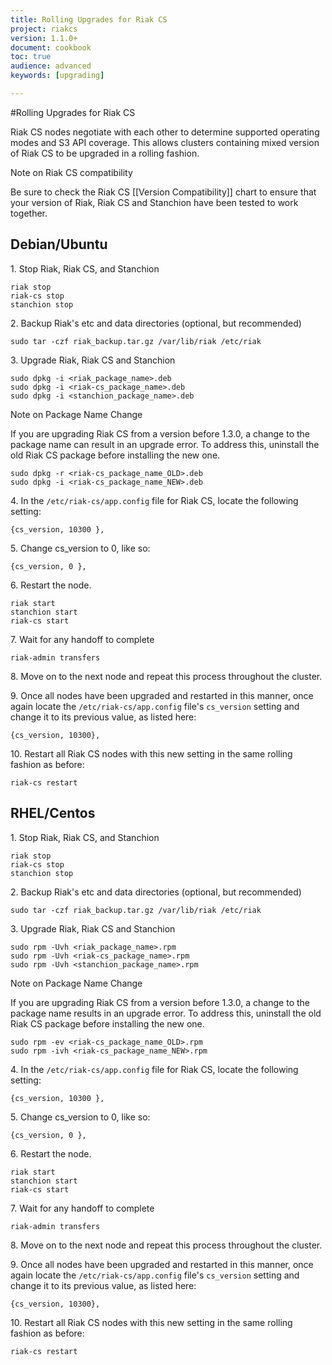 ```yaml
---
title: Rolling Upgrades for Riak CS
project: riakcs
version: 1.1.0+
document: cookbook
toc: true
audience: advanced
keywords: [upgrading]

---
```

#Rolling Upgrades for Riak CS

Riak CS nodes negotiate with each other to determine supported operating modes and S3 API coverage.  This allows clusters containing mixed version of Riak CS to be upgraded in a rolling fashion.  

<div class="note"><div class="title">Note on Riak CS compatibility</div>
<p>Be sure to check the Riak CS [[Version Compatibility]] chart to ensure that your version of Riak, Riak CS and Stanchion have been tested to work together.</p>
</div>


## Debian/Ubuntu


1\. Stop Riak, Riak CS, and Stanchion

```
riak stop
riak-cs stop
stanchion stop
```

2\. Backup Riak's etc and data directories (optional, but recommended)

```
sudo tar -czf riak_backup.tar.gz /var/lib/riak /etc/riak
```

3\. Upgrade Riak, Riak CS and Stanchion

```
sudo dpkg -i <riak_package_name>.deb
sudo dpkg -i <riak-cs_package_name>.deb
sudo dpkg -i <stanchion_package_name>.deb
```

<div class="note"><div class="title">Note on Package Name Change</div>
<p>If you are upgrading Riak CS from a version before 1.3.0, a change to the package name can result in an upgrade error.  To address this, uninstall the old Riak CS package before installing the new one.</p>
</div>

```
sudo dpkg -r <riak-cs_package_name_OLD>.deb
sudo dpkg -i <riak-cs_package_name_NEW>.deb
```



4\. In the `/etc/riak-cs/app.config` file for Riak CS, locate the following setting:

```
{cs_version, 10300 },
```

5\. Change cs_version to 0, like so:

```
{cs_version, 0 },
```

6\. Restart the node.

```
riak start
stanchion start
riak-cs start
```

7\. Wait for any handoff to complete

```
riak-admin transfers
```

8\. Move on to the next node and repeat this process throughout the cluster.

9\. Once all nodes have been upgraded and restarted in this manner, once again locate the `/etc/riak-cs/app.config` file's `cs_version` setting and change it to its previous value, as listed here:

```
{cs_version, 10300},
```

10\. Restart all Riak CS nodes with this new setting in the same rolling fashion as before:

```
riak-cs restart
```



## RHEL/Centos


1\. Stop Riak, Riak CS, and Stanchion

```
riak stop
riak-cs stop
stanchion stop
```

2\. Backup Riak's etc and data directories (optional, but recommended)

```
sudo tar -czf riak_backup.tar.gz /var/lib/riak /etc/riak
```

3\. Upgrade Riak, Riak CS and Stanchion

```
sudo rpm -Uvh <riak_package_name>.rpm
sudo rpm -Uvh <riak-cs_package_name>.rpm
sudo rpm -Uvh <stanchion_package_name>.rpm
```

<div class="note"><div class="title">Note on Package Name Change</div>
<p>If you are upgrading Riak CS from a version before 1.3.0, a change to the package name results in an upgrade error.  To address this, uninstall the old Riak CS package before installing the new one.</p>
</div>

```
sudo rpm -ev <riak-cs_package_name_OLD>.rpm
sudo rpm -ivh <riak-cs_package_name_NEW>.rpm
```

4\. In the `/etc/riak-cs/app.config` file for Riak CS, locate the following setting:

```
{cs_version, 10300 },
```

5\. Change cs_version to 0, like so:

```
{cs_version, 0 },
```

6\. Restart the node.

```
riak start
stanchion start
riak-cs start
```

7\. Wait for any handoff to complete

```
riak-admin transfers
```

8\. Move on to the next node and repeat this process throughout the cluster.

9\. Once all nodes have been upgraded and restarted in this manner, once again locate the `/etc/riak-cs/app.config` file's `cs_version` setting and change it to its previous value, as listed here:

```
{cs_version, 10300},
```

10\. Restart all Riak CS nodes with this new setting in the same rolling fashion as before:

```
riak-cs restart
```
